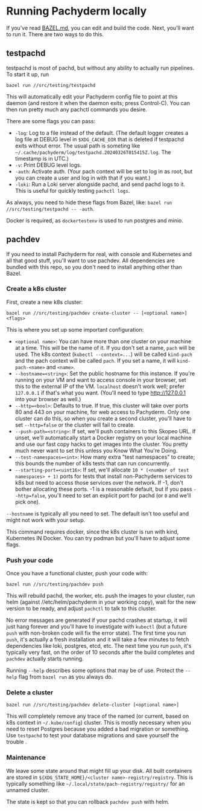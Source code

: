 # Running Pachyderm locally

If you've read [BAZEL.md](BAZEL.md), you can edit and build the code. Next, you'll want to run it.
There are two ways to do this.

## testpachd

testpachd is most of pachd, but without any ability to actually run pipelines. To start it up, run

    bazel run //src/testing/testpachd

This will automatically edit your Pachyderm config file to point at this daemon (and restore it when
the daemon exits; press Control-C). You can then run pretty much any pachctl commands you desire.

There are some flags you can pass:

- `-log`: Log to a file instead of the default. (The default logger creates a log file at DEBUG
  level in `$XDG_CACHE_DIR` that is deleted if testpachd exits without error. The usual path is
  someting like `~/.cache/pachyderm/log/testpachd.20240326T015415Z.log`. The timestamp is in UTC.)
- `-v`: Print DEBUG level logs.
- `-auth`: Activate auth. (Your pach context will be set to log in as root, but you can create a
  user and log in with that if you want.)
- `-loki`: Run a Loki server alongside pachd, and send pachd logs to it. This is useful for quickly
  testing `pachctl logs`.

As always, you need to hide these flags from Bazel, like:
`bazel run //src/testing/testpachd -- -auth`.

Docker is required, as `dockertestenv` is used to run postgres and minio.

## pachdev

If you need to install Pachyderm for real, with console and Kubernetes and all that good stuff,
you'll want to use pachdev. All dependencies are bundled with this repo, so you don't need to
install anything other than Bazel.

### Create a k8s cluster

First, create a new k8s cluster:

    bazel run //src/testing/pachdev create-cluster -- [<optional name>] <flags>

This is where you set up some important configuration:

- `<optional name>`: You can have more than one cluster on your machine at a time. This will be the
  name of it. If you don't set a name, `pach` will be used. The k8s context
  (`kubectl --context=...`) will be called `kind-pach` and the pach context will be called `pach`.
  If you set a name, it will `kind-pach-<name>` and `<name>`.
- `--hostname=<string>`: Set the public hostname for this instance. If you're running on your VM and
  want to access console in your browser, set this to the external IP of the VM. `localhost` doesn't
  work well; prefer `127.0.0.1` if that's what you want. (You'll need to type http://127.0.0.1 into
  your browser as well.)
- `--http=<bool>`: Defaults to true. If true, this cluster will take over ports 80 and 443 on your
  machine, for web access to Pachyderm. Only one cluster can do this, so when you create a second
  cluster, you'll have to set `--http=false` or the cluster will fail to create.
- `--push-path=<string>`: If set, we'll push containers to this Skopeo URL. If unset, we'll
  automatically start a Docker registry on your local machine and use our fast copy hacks to get
  images into the cluster. You pretty much never want to set this unless you Know What You're Doing.
- `--test-namespaces=<int>`: How many extra "test namespaces" to create; this bounds the number of
  k8s tests that can run concurrently.
- `--starting-port=<uint16>`: If set, we'll allocate `10 * (<number of test namespaces> + 1)` ports
  for tests that install non-Pachyderm services to k8s but need to access those services over the
  network. If -1, don't bother allocating these ports. -1 is a reasonable default, but if you pass
  `--http=false`, you'll need to set an explicit port for pachd (or `0` and we'll pick one).

`--hostname` is typically all you need to set. The default isn't too useful and might not work with
your setup.

This command requires docker, since the k8s cluster is run with kind, Kubernetes IN Docker. You can
try podman but you'll have to adjust some flags.

### Push your code

Once you have a functional cluster, push your code with:

    bazel run //src/testing/pachdev push

This will rebuild pachd, the worker, etc. push the images to your cluster, run helm (against
//etc/helm/pachyderm in your working copy), wait for the new version to be ready, and adjust
`pachctl` to talk to this cluster.

No error messages are generated if your pachd crashes at startup, it will just hang forever and
you'll have to investigate with `kubectl` (but a future `push` with non-broken code will fix the
error state). The first time you run `push`, it's actually a fresh installation and it will take a
few minutes to fetch dependencies like loki, postgres, etcd, etc. The next time you run `push`, it's
typically very fast, on the order of 10 seconds after the build completes and `pachdev` actually
starts running.

Running `--help` describes some options that may be of use. Protect the `--help` flag from
`bazel run` as you always do.

### Delete a cluster

    bazel run //src/testing/pachdev delete-cluster [<optional name>]

This will completely remove any trace of the named (or current, based on k8s context in
`~/.kube/config`) cluster. This is mostly necessary when you need to reset Postgres because you
added a bad migration or something. Use `testpachd` to test your database migrations and save
yourself the trouble .

### Maintenance

We leave some state around that might fill up your disk. All built containers are stored in
`${XDG_STATE_HOME}/<cluster name>-registry/registry`. This is typically something like
`~/.local/state/pach-registry/registry/` for an unnamed cluster.

The state is kept so that you can rollback `pachdev push` with helm.
